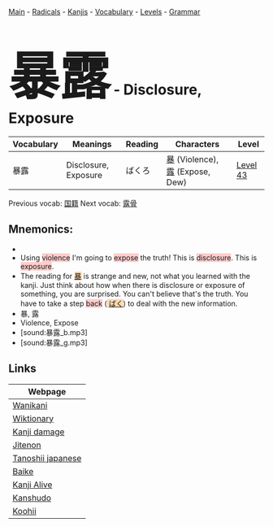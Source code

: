 <style> bigfont {font-size: 100px}</style>
[Main](../README.md) -
[Radicals](../radicals.md) -
[Kanjis](../kanjis.md) -
[Vocabulary](../vocabulary.md) -
[Levels](../levels.md) -
[Grammar](../grammar.md)
# <bigfont> 暴露</bigfont> - Disclosure, Exposure 

| Vocabulary | Meanings | Reading | Characters | Level |
| --- | --- | --- | --- | --- |
| 暴露 | Disclosure, Exposure | ばくろ |  [暴](../kanjis/暴.md) (Violence), [露](../kanjis/露.md) (Expose, Dew) | [Level 43](../levels/wk_level43.md) |

Previous vocab: [国籍](国籍.md) Next vocab: [露骨](露骨.md) 

## Mnemonics:

* 
* Using <span style="background-color:#ffcccb"> violence</span> I'm going to <span style="background-color:#ffcccb"> expose</span> the truth! This is <span style="background-color:#ffcccb"> disclosure</span>. This is <span style="background-color:#ffcccb"> exposure</span>.
* The reading for <span style="background-color:#fed8b1"> [暴](https://jisho.org/search/暴)</span> is strange and new, not what you learned with the kanji. Just think about how when there is disclosure or exposure of something, you are surprised. You can't believe that's the truth. You have to take a step <span style="background-color:#ffcccb"> back</span> (<span style="background-color:#fed8b1"> [ばく](https://jisho.org/search/ばく)</span>) to deal with the new information.
* 暴, 露
* Violence, Expose
* [sound:暴露_b.mp3]
* [sound:暴露_g.mp3]


## Links 

| Webpage |
| --- |
| [Wanikani          ](https://www.wanikani.com/kanji/暴露) |
| [Wiktionary        ](https://en.wiktionary.org/wiki/暴露) |
| [Kanji damage      ](http://www.kanjidamage.com/kanji/search?utf8=✓&q=暴露) |
| [Jitenon           ](https://jitenon.com/kanji/暴露) |
| [Tanoshii japanese ](https://www.tanoshiijapanese.com/dictionary/kanji.cfm?k=暴露) |
| [Baike             ](https://baike.baidu.com/item/暴露) |
| [Kanji Alive       ](https://app.kanjialive.com/暴露) |
| [Kanshudo          ](https://www.kanshudo.com/searchmn?q=暴露) |
| [Koohii            ](https://kanji.koohii.com/study/kanji/暴露) |
